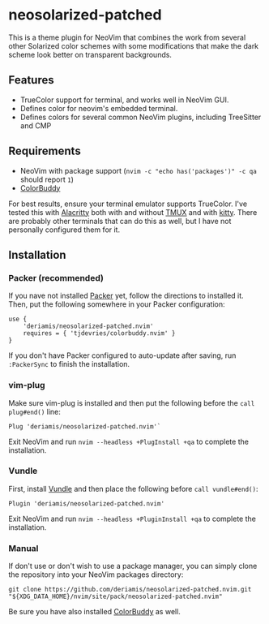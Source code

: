 # neosolarized-patched

This is a theme plugin for NeoVim that combines the work from several other Solarized color schemes with some modifications that make the dark scheme look better on transparent backgrounds.

## Features

* TrueColor support for terminal, and works well in NeoVim GUI.
* Defines color for neovim's embedded terminal.
* Defines colors for several common NeoVim plugins, including TreeSitter and CMP

## Requirements

* NeoVim with package support (`nvim -c "echo has('packages')" -c qa` should report `1`)
* [ColorBuddy](https://github.com/tjdevries/colorbuddy.nvim)

For best results, ensure your terminal emulator supports TrueColor. I've tested this with [Alacritty](https://github.com/alacritty/alacritty) both with and without [TMUX](https://github.com/tmux/tmux/wiki) and with [kitty](https://sw.kovidgoyal.net/kitty/). There are probably other terminals that can do this as well, but I have not personally configured them for it.

## Installation

### Packer (recommended)
If you nave not installed [Packer](wbthomason/packer.nvim) yet, follow the directions to installed it. Then, put the following somewhere in your Packer configuration:
```
use {
    'deriamis/neosolarized-patched.nvim'
    requires = { 'tjdevries/colorbuddy.nvim' }
}
```

If you don't have Packer configured to auto-update after saving, run `:PackerSync` to finish the installation.

### vim-plug
Make sure vim-plug is installed and then put the following before the `call plug#end()` line:
```
Plug 'deriamis/neosolarized-patched.nvim'`
```
Exit NeoVim and run `nvim --headless +PlugInstall +qa` to complete the installation.

### Vundle
First, install [Vundle](https://github.com/VundleVim/Vundle.vim) and then place the following before `call vundle#end()`:
```
Plugin 'deriamis/neosolarized-patched.nvim'
```
Exit NeoVim and run `nvim --headless +PluginInstall +qa` to complete the installation.

### Manual

If don't use or don't wish to use a package manager, you can simply clone the repository into your NeoVim packages directory:
```
git clone https://github.com/deriamis/neosolarized-patched.nvim.git "${XDG_DATA_HOME}/nvim/site/pack/neosolarized-patched.nvim"
```
Be sure you have also installed [ColorBuddy](https://github.com/tjdevries/colorbuddy.nvim) as well.
